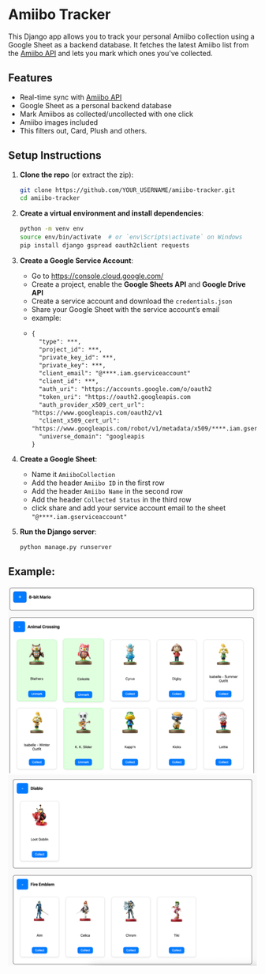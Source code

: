 # Amiibo Tracker

This Django app allows you to track your personal Amiibo collection using a Google Sheet as a backend database. It
fetches the latest Amiibo list from the [Amiibo API](https://amiiboapi.com/) and lets you mark which ones you've
collected.

## Features

- Real-time sync with [Amiibo API](https://amiiboapi.com/)
- Google Sheet as a personal backend database
- Mark Amiibos as collected/uncollected with one click
- Amiibo images included
- This filters out, Card, Plush and others.

## Setup Instructions

1. **Clone the repo** (or extract the zip):
    ```bash
    git clone https://github.com/YOUR_USERNAME/amiibo-tracker.git
    cd amiibo-tracker
    ```

2. **Create a virtual environment and install dependencies**:
    ```bash
    python -m venv env
    source env/bin/activate  # or `env\Scripts\activate` on Windows
    pip install django gspread oauth2client requests
    ```

3. **Create a Google Service Account**:
    - Go to https://console.cloud.google.com/
    - Create a project, enable the **Google Sheets API** and **Google Drive API**
    - Create a service account and download the `credentials.json`
    - Share your Google Sheet with the service account’s email
    - example:
    - ```
      {
        "type": ***,
        "project_id": ***,
        "private_key_id": ***,
        "private_key": ***,
        "client_email": "@****.iam.gserviceaccount"
        "client_id": ***,
        "auth_uri": "https://accounts.google.com/o/oauth2
        "token_uri": "https://oauth2.googleapis.com
        "auth_provider_x509_cert_url": "https://www.googleapis.com/oauth2/v1
        "client_x509_cert_url": "https://www.googleapis.com/robot/v1/metadata/x509/****.iam.gserviceaccount
        "universe_domain": "googleapis
      }
      ```

4. **Create a Google Sheet**:
    - Name it `AmiiboCollection`
    - Add the header `Amiibo ID` in the first row
    - Add the header `Amiibo Name` in the second row
    - Add the header `Collected Status` in the third row
    - click share and add your service account email to the sheet `"@****.iam.gserviceaccount"`


5. **Run the Django server**:
    ```bash
    python manage.py runserver
    ```

<h2> Example: </h2>

![img_2.png](img_2.png)
![img_3.png](img_3.png)